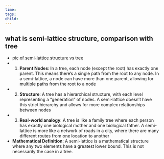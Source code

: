 ```yaml
---
time: 
tags: 
child:
---
```

## what is semi-lattice structure, comparison with tree
- [pic of semi-lattice structure vs tree](https://i.imgur.com/Syvcelf.png)
- 1. **Parent Nodes**: In a tree, each node (except the root) has exactly one parent. This means there’s a single path from the root to any node. In a semi-lattice, a node can have more than one parent, allowing for multiple paths from the root to a node
- 2. **Structure**: A tree has a hierarchical structure, with each level representing a “generation” of nodes. A semi-lattice doesn’t have this strict hierarchy and allows for more complex relationships between nodes
- 3. **Real-world analogy**: A tree is like a family tree where each person has exactly one biological mother and one biological father. A semi-lattice is more like a network of roads in a city, where there are many different routes from one location to another
- **Mathematical Definition**: A semi-lattice is a mathematical structure where any two elements have a greatest lower bound. This is not necessarily the case in a tree.